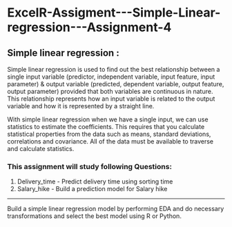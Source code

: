 # ExcelR-Assigment---Simple-Linear-regression---Assignment-4

## Simple linear regression :
Simple linear regression is used to find out the best relationship between a single input variable (predictor, independent variable, input feature, input parameter) & output variable (predicted, dependent variable, output feature, output parameter) provided that both variables are continuous in nature. This relationship represents how an input variable is related to the output variable and how it is represented by a straight line.

With simple linear regression when we have a single input, we can use statistics to estimate the coefficients.
This requires that you calculate statistical properties from the data such as means, standard deviations, correlations and covariance. All of the data must be available to traverse and calculate statistics.

### This assignment will study following Questions:

1) Delivery_time - Predict delivery time using sorting time 
2) Salary_hike - Build a prediction model for Salary hike

------------------------------------------------------------

Build a simple linear regression model by performing EDA and do necessary transformations and select the best model using R or Python.
